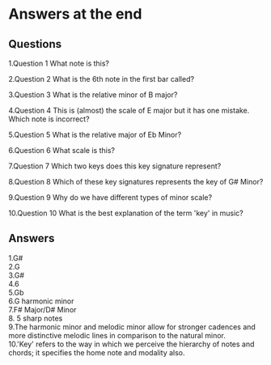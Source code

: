 # Answers at the end
## Questions
1.Question 1
What note is this?

2.Question 2
What is the 6th note in the first bar called?

3.Question 3
What is the relative minor of B major?

4.Question 4
This is (almost) the scale of E major but it has one mistake. Which note is incorrect?

5.Question 5
What is the relative major of Eb Minor?

6.Question 6
What scale is this?

7.Question 7
Which two keys does this key signature represent?

8.Question 8
Which of these key signatures represents the key of G# Minor?

9.Question 9
Why do we have different types of minor scale?

10.Question 10
What is the best explanation of the term 'key' in music?

## Answers

1.G#  
2.G  
3.G#  
4.6  
5.Gb  
6.G harmonic minor  
7.F# Major/D# Minor  
8. 5 sharp notes  
9.The harmonic minor and melodic minor allow for stronger cadences and more distinctive melodic lines in comparison to the natural minor.  
10.'Key' refers to the way in which we perceive the hierarchy of notes and chords; it specifies the home note and modality also.  

